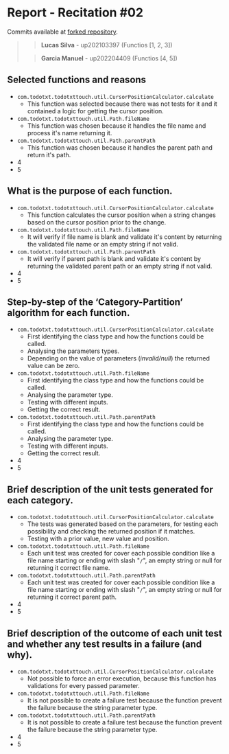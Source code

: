 # Report - Recitation #02

Commits available at [forked repository](https://github.com/lucasluizss/jdotxt).

> > **Lucas Silva** - up202103397 (Functios [1, 2, 3])
>
> > **Garcia Manuel** - up202204409 (Functios [4, 5])

## Selected functions and reasons

- `com.todotxt.todotxttouch.util.CursorPositionCalculator.calculate​`
  - This function was selected because there was not tests for it and it contained a logic for getting the cursor position.
- `com.todotxt.todotxttouch.util.Path.fileName`
  - This function was chosen because it handles the file name and process it's name returning it.
- `com.todotxt.todotxttouch.util.Path.parentPath`
  - This function was chosen because it handles the parent path and return it's path.
- 4
- 5

## What is the purpose of each function.

- `com.todotxt.todotxttouch.util.CursorPositionCalculator.calculate​`
  - This function calculates the cursor position when a string changes based on the cursor position prior to the change.
- `com.todotxt.todotxttouch.util.Path.fileName`
  - It will verify if file name is blank and validate it's content by returning the validated file name or an empty string if not valid.
- `com.todotxt.todotxttouch.util.Path.parentPath`
  - It will verify if parent path is blank and validate it's content by returning the validated parent path or an empty string if not valid.
- 4
- 5

## Step-by-step of the ‘Category-Partition’ algorithm for each function.

- `com.todotxt.todotxttouch.util.CursorPositionCalculator.calculate​`
  - First identifying the class type and how the functions could be called.
  - Analysing the parameters types.
  - Depending on the value of parameters (_invalid/null_) the returned value can be zero.
- `com.todotxt.todotxttouch.util.Path.fileName`
  - First identifying the class type and how the functions could be called.
  - Analysing the parameter type.
  - Testing with different inputs.
  - Getting the correct result.
- `com.todotxt.todotxttouch.util.Path.parentPath`
  - First identifying the class type and how the functions could be called.
  - Analysing the parameter type.
  - Testing with different inputs.
  - Getting the correct result.
- 4
- 5

## Brief description of the unit tests generated for each category.

- `com.todotxt.todotxttouch.util.CursorPositionCalculator.calculate​`
  - The tests was generated based on the parameters, for testing each possibility and checking the returned position if it matches.
  - Testing with a prior value, new value and position.
- `com.todotxt.todotxttouch.util.Path.fileName`
  - Each unit test was created for cover each possible condition like a file name starting or ending with slash "`/`", an empty string or null for returning it correct file name.
- `com.todotxt.todotxttouch.util.Path.parentPath`
  - Each unit test was created for cover each possible condition like a file name starting or ending with slash "`/`", an empty string or null for returning it correct parent path.
- 4
- 5

## Brief description of the outcome of each unit test and whether any test results in a failure (and why).

- `com.todotxt.todotxttouch.util.CursorPositionCalculator.calculate​`
  - Not possible to force an error execution, because this function has validations for every passed parameter.
- `com.todotxt.todotxttouch.util.Path.fileName`
  - It is not possible to create a failure test because the function prevent the failure because the string parameter type.
- `com.todotxt.todotxttouch.util.Path.parentPath`
  - It is not possible to create a failure test because the function prevent the failure because the string parameter type.
- 4
- 5
